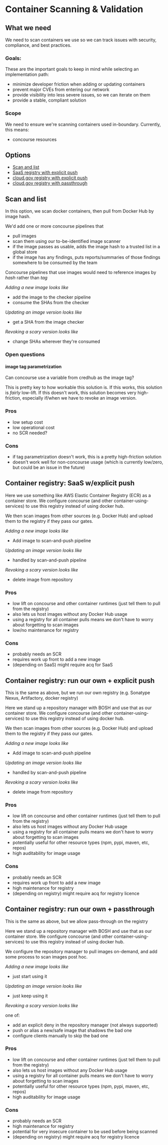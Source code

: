 # Container Scanning & Validation

## What we need

We need to scan containers we use so we can track issues with security, compliance, and best practices.

### Goals:

These are the important goals to keep in mind while selecting an implementation path:
- minimize developer friction when adding or updating containers
- prevent major CVEs from entering our network
- provide visibility into less severe issues, so we can iterate on them
- provide a stable, compliant solution

### Scope

We need to ensure we're scanning containers used in-boundary. Currently, this means:

- concourse resources

## Options

- [Scan and list](#scan-and-list)
- [SaaS registry with explicit push](#container-registry-saas-wexplicit-push)
- [cloud.gov registry with explicit push](#container-registry-run-our-own--explicit-push)
- [cloud.gov registry with passthrough](#container-registry-run-our-own--passthrough)
## Scan and list

In this option, we scan docker containers, then pull from Docker Hub by image hash.

We'd add one or more concourse pipelines that 
- pull images
- scan them using our to-be-identified image scanner
- if the image passes as usable, adds the image hash to a trusted list in a global store
- if the image has any findings, puts reports/summaries of those findings somewhere to be consumed by the team

Concourse pipelines that use images would need to reference images by _hash_ rather than _tag_

_Adding a new image looks like_

- add the image to the checker pipeline
- consume the SHAs from the checker 

_Updating an image version looks like_

- get a SHA from the image checker

_Revoking a scary version looks like_

- change SHAs wherever they're consumed

### Open questions

#### image tag parametrization
Can concourse use a variable from credhub as the image tag?

This is pretty key to how workable this solution is. If this works, this solution is _fairly_ low-lift.
If this doesn't work, this solution becomes very high-friction, especially if/when we have to revoke 
an image version.


### Pros

- low setup cost
- low operational cost
- no SCR needed?

### Cons
- if tag parametrization doesn't work, this is a pretty high-friction solution
- doesn't work well for non-concourse usage (which is currently low/zero, but could be an issue in the future)

## Container registry: SaaS w/explicit push

Here we use something like AWS Elastic Container Registry (ECR) as a container store. We configure
concourse (and other container-using-services) to use this registry instead of using docker hub.

We then scan images from other sources (e.g. Docker Hub) and upload them to the registry if they
pass our gates.


_Adding a new image looks like_

- Add image to scan-and-push pipeline

_Updating an image version looks like_

- handled by scan-and-push pipeline

_Revoking a scary version looks like_

- delete image from repository

### Pros

- low lift on concourse and other container runtimes (just tell them to pull from the registry)
- also lets us host images without any Docker Hub usage
- using a registry for all container pulls means we don't have to worry about forgetting to scan images
- low/no maintenance for registry

### Cons
- probably needs an SCR
- requires work up front to add a new image
- (depending on SaaS) might require acq for SaaS


## Container registry: run our own + explicit push

This is the same as above, but we run our own registry (e.g. Sonatype Nexus, Artifactory, docker registry)

Here we stand up a repository manager with BOSH and use that as our container store. We configure
concourse (and other container-using-services) to use this registry instead of using docker hub.

We then scan images from other sources (e.g. Docker Hub) and upload them to the registry if they
pass our gates.


_Adding a new image looks like_

- Add image to scan-and-push pipeline

_Updating an image version looks like_

- handled by scan-and-push pipeline

_Revoking a scary version looks like_

- delete image from repository

### Pros

- low lift on concourse and other container runtimes (just tell them to pull from the registry)
- also lets us host images without any Docker Hub usage
- using a registry for all container pulls means we don't have to worry about forgetting to scan images
- potentially useful for other resource types (npm, pypi, maven, etc, repos)
- high auditability for image usage

### Cons
- probably needs an SCR
- requires work up front to add a new image
- high maintenance for registry
- (depending on registry) might require acq for registry licence


## Container registry: run our own + passthrough

This is the same as above, but we allow pass-through on the registry

Here we stand up a repository manager with BOSH and use that as our container store. We configure
concourse (and other container-using-services) to use this registry instead of using docker hub.

We configure the repository manager to pull images on-demand, and add some process to scan images
post hoc.


_Adding a new image looks like_

- just start using it

_Updating an image version looks like_

- just keep using it

_Revoking a scary version looks like_

one of:
- add an explicit deny in the repository manager (not always supported)
- push or alias a new/safe image that shadows the bad one
- configure clients manually to skip the bad one 

### Pros

- low lift on concourse and other container runtimes (just tell them to pull from the registry)
- also lets us host images without any Docker Hub usage
- using a registry for all container pulls means we don't have to worry about forgetting to scan images
- potentially useful for other resource types (npm, pypi, maven, etc, repos)
- high auditability for image usage

### Cons
- probably needs an SCR
- high maintenance for registry
- potential for very insecure container to be used before being scanned
- (depending on registry) might require acq for registry licence
